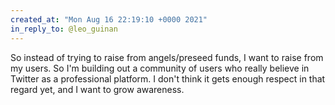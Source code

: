 ```yaml
---
created_at: "Mon Aug 16 22:19:10 +0000 2021"
in_reply_to: @leo_guinan
---
```


So instead of trying to raise from angels/preseed funds, I want to raise from my users. So I'm building out a community of users who really believe in Twitter as a professional platform. I don't think it gets enough respect in that regard yet, and I want to grow awareness.